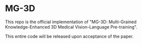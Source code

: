 # MG-3D
This repo is the official implementation of "MG-3D: Multi-Grained Knowledge-Enhanced 3D Medical Vision-Language Pre-training".

This entire code will be released upon acceptance of the paper.
